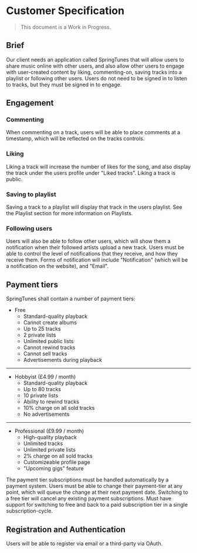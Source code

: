 # Customer Specification

> This document is a Work in Progress.

## Brief

Our client needs an application called SpringTunes that will allow users to share music online with other users, and also allow other users to engage with user-created content by liking, commenting-on, saving tracks into a playlist or following other users. Users do not need to be signed in to listen to tracks, but they must be signed in to engage.

## Engagement

### Commenting
When commenting on a track, users will be able to place comments at a timestamp, which will be reflected on the tracks controls.

### Liking
Liking a track will increase the number of likes for the song, and also display the track under the users profile under "Liked tracks". Liking a track is public.

### Saving to playlist
Saving a track to a playlist will display that track in the users playlist. See the Playlist section for more information on Playlists.

### Following users
Users will also be able to follow other users, which will show them a notification when their followed artists upload a new track. Users must be able to control the level of notifications that they receive, and how they receive them. Forms of notification will include "Notification" (which will be a notification on the website), and "Email".


## Payment tiers

SpringTunes shall contain a number of payment tiers:

- Free
    - Standard-quality playback
    - Cannot create albums
    - Up to 25 tracks
    - 2 private lists
    - Unlimited public lists
    - Cannot rewind tracks
    - Cannot sell tracks
    - Advertisements during playback
- - -
- Hobbyist (£4.99 / month)
    - Standard-quality playback
    - Up to 80 tracks
    - 10 private lists
    - Ability to rewind tracks
    - 10% charge on all sold tracks
    - No advertisements
- - -
- Professional (£9.99 / month)
    - High-quality playback
    - Unlimited tracks
    - Unlimited private lists
    - 2% charge on all sold tracks
    - Customizeable profile page
    - "Upcoming gigs" feature

The payment tier subscriptions must be handled automatically by a payment system.
Users must be able to change their payment-tier at any point, which will queue the change at their next payment date. Switching to a free tier will cancel any existing payment subscriptions. Must have support for switching to free and back to a paid subscription tier in a single subscription-cycle.

## Registration and Authentication

Users will be able to register via email or a third-party via OAuth.